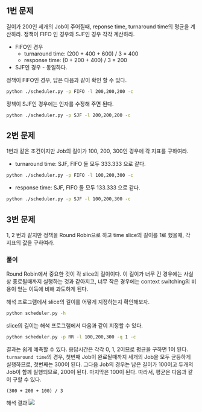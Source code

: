 ## 1번 문제 
길이가 200인 세개의 Job이 주어질때, reponse time, turnaround time의 평균을 계산하라. 정책이 FIFO 인 경우와 SJF인 경우 각각 계산하라.

- FIFO인 경우
  - turnaround time: (200 + 400 + 600) / 3 = 400
  - response time: (0 + 200 + 400) / 3 = 200
- SJF인 경우 - 동일하다.

정책이 FIFO인 경우, 답은 다음과 같이 확인 할 수 있다.
```bash
python ./scheduler.py -p FIFO -l 200,200,200 -c
```

정책이 SJF인 경우에는 인자를 수정해 주면 된다. 
```bash
python ./scheduler.py -p SJF -l 200,200,200 -c
```

## 2번 문제
1번과 같은 조건이지만 Job의 길이가 100, 200, 300인 경우에 각 지표를 구하여라. 

- turnaround time: SJF, FIFO 둘 모두 333.333 으로 같다. 
```bash
python ./scheduler.py -p FIFO -l 100,200,300 -c
```
- response time: SJF, FIFO 둘 모두 133.333 으로 같다. 
```bash
python ./scheduler.py -p SJF -l 100,200,300 -c
```

## 3번 문제
1, 2 번과 같지만 정책을 Round Robin으로 하고 time slice의 길이를 1로 했을때,
각 지표의 값을 구하여라.

### 풀이
Round Robin에서 중요한 것이 각 slice의 길이이다. 이 길이가 너무 긴 경우에는
사실상 종료될때까지 실행하는 것과 같아지고, 너무 작은 경우에는 context switching의 비용이
얻는 이득에 비해 과도하게 된다. 

해석 프로그램에서 slice의 길이를 어떻게 지정하는지 확인해보자.
```bash
python scheduler.py -h
```

slice의 길이는 해석 프로그램에서 다음과 같이 지정할 수 있다.
```bash
python scheduler.py -p RR -l 100,200,300 -q 1 -c
```

결과는 쉽게 예측할 수 있다. 응답시간은 각각 0, 1, 2이므로 평균을 구하면 1이 된다.
`turnaround time`의 경우, 첫번째 Job이 완료될때까지 세개의 Job을 모두 균등하게 실행하므로, 
첫번째는 300이 된다. 그다음 Job의 경우는 남은 길이가 100이고 두개의 Job이 함께 실행되므로, 
200이 된다. 마지막은 100이 된다. 따라서, 평균은 다음과 같이 구할 수 있다.

```
(300 + 200 + 100) / 3
```

해석 결과 
![](https://user-images.githubusercontent.com/53764714/200163872-8af1800d-8f15-4e65-8695-0483ec4ab5a1.png)
